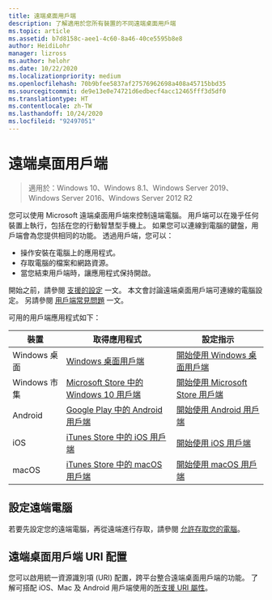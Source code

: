 ```yaml
---
title: 遠端桌面用戶端
description: 了解適用於您所有裝置的不同遠端桌面用戶端
ms.topic: article
ms.assetid: b7d8158c-aee1-4c60-8a46-40ce5595b8e8
author: HeidiLohr
manager: lizross
ms.author: helohr
ms.date: 10/22/2020
ms.localizationpriority: medium
ms.openlocfilehash: 70b9bfee5837af27576962698a408a45715bbd35
ms.sourcegitcommit: de9e13e0e74721d6edbecf4acc12465fff3d5df0
ms.translationtype: HT
ms.contentlocale: zh-TW
ms.lasthandoff: 10/24/2020
ms.locfileid: "92497051"
---
```

# <a name="remote-desktop-clients"></a>遠端桌面用戶端

>適用於：Windows 10、Windows 8.1、Windows Server 2019、Windows Server 2016、Windows Server 2012 R2

您可以使用 Microsoft 遠端桌面用戶端來控制遠端電腦。 用戶端可以在幾乎任何裝置上執行，包括在您的行動智慧型手機上。 如果您可以連線到電腦的鍵盤，用戶端會為您提供相同的功能。 透過用戶端，您可以：

- 操作安裝在電腦上的應用程式。
- 存取電腦的檔案和網路資源。
- 當您結束用戶端時，讓應用程式保持開啟。

開始之前，請參閱 [支援的設定](remote-desktop-supported-config.md) 一文。 本文會討論遠端桌面用戶端可連線的電腦設定。 另請參閱 [用戶端常見問題](remote-desktop-client-faq.md) 一文。

可用的用戶端應用程式如下：

| 裝置          | 取得應用程式                                                                                                  | 設定指示                                                                |
|-----------------|-----------------------------------------------------------------------------------------------------------------|-----------------------------------------------------------------------------------|
| Windows 桌面 | [Windows 桌面用戶端](windowsdesktop.md#install-the-client)                                               | [開始使用 Windows 桌面用戶端](windowsdesktop.md) |
| Windows 市集   | [Microsoft Store 中的 Windows 10 用戶端](https://go.microsoft.com/fwlink/?LinkID=616709)                   | [開始使用 Microsoft Store 用戶端](windows.md)          |
| Android         | [Google Play 中的 Android 用戶端](https://play.google.com/store/apps/details?id=com.microsoft.rdc.android)     | [開始使用 Android 用戶端](remote-desktop-android.md) |
| iOS             | [iTunes Store 中的 iOS 用戶端](https://itunes.apple.com/app/microsoft-remote-desktop/id714464092?mt=8)     | [開始使用 iOS 用戶端](remote-desktop-ios.md)         |
| macOS           | [iTunes Store 中的 macOS 用戶端](https://itunes.apple.com/app/microsoft-remote-desktop/id1295203466?mt=12) | [開始使用 macOS 用戶端](remote-desktop-mac.md)       |

## <a name="configuring-the-remote-pc"></a>設定遠端電腦

若要先設定您的遠端電腦，再從遠端進行存取，請參閱 [允許存取您的電腦](remote-desktop-allow-access.md)。

## <a name="remote-desktop-client-uri-scheme"></a>遠端桌面用戶端 URI 配置

您可以啟用統一資源識別項 (URI) 配置，跨平台整合遠端桌面用戶端的功能。 了解可搭配 iOS、Mac 及 Android 用戶端使用的[所支援 URI 屬性](remote-desktop-uri.md)。
